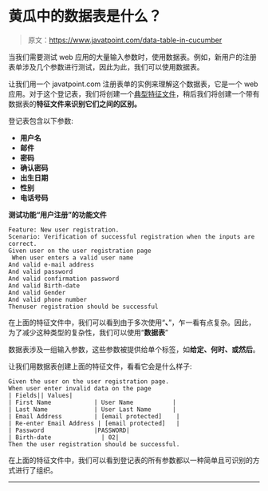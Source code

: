 # 黄瓜中的数据表是什么？

> 原文：<https://www.javatpoint.com/data-table-in-cucumber>

当我们需要测试 web 应用的大量输入参数时，使用数据表。例如，新用户的注册表单涉及几个参数进行测试，因此为此，我们可以使用数据表。

让我们用一个 javatpoint.com 注册表单的实例来理解这个数据表，它是一个 web 应用。对于这个登记表，我们将创建一个[典型特征文件](feature-file-in-cucumber-testing)，稍后我们将创建一个带有数据表的**特征文件来识别它们之间的区别。**

登记表包含以下参数:

*   **用户名**
*   **邮件**
*   **密码**
*   **确认密码**
*   **出生日期**
*   **性别**
*   **电话号码**

**测试功能“用户注册”的功能文件**

```
Feature: New user registration.
Scenario: Verification of successful registration when the inputs are correct. 
Given user on the user registration page
 When user enters a valid user name 
And valid e-mail address 
And valid password 
And valid confirmation password 
And valid Birth-date 
And valid Gender 
And valid phone number 
Thenuser registration should be successful 

```

在上面的特征文件中，我们可以看到由于多次使用“**、**”，乍一看有点复杂。因此，为了减少这种类型的复杂性，我们可以使用“**数据表**”

数据表涉及一组输入参数，这些参数被提供给单个标签，如**给定、何时、**或**然后**。

让我们用数据表创建上面的特征文件，看看它会是什么样子:

```
Given the user on the user registration page.
When user enter invalid data on the page
| Fields|| Values|
| First Name            | User Name           |
| Last Name             | User Last Name      |
| Email Address         | [email protected]    |
| Re-enter Email Address | [email protected]   |
| Password              |PASSWORD|
| Birth-date              | 02|
Then the user registration should be successful.

```

在上面的特征文件中，我们可以看到登记表的所有参数都以一种简单且可识别的方式进行了组织。

* * *